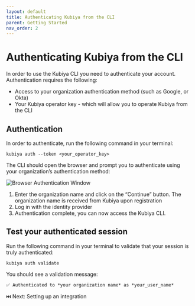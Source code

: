 ```yaml
---
layout: default
title: Authenticating Kubiya from the CLI
parent: Getting Started
nav_order: 2
---
```

# Authenticating Kubiya from the CLI

In order to use the Kubiya CLI you need to authenticate your account. Authentication requires the following:

* Access to your organization authentication method (such as Google, or Okta)
* Your Kubiya operator key - which will allow you to operate Kubiya from the CLI

## Authentication
In order to authenticate, run the following command in your terminal:

    kubiya auth --token <your_operator_key>

The CLI should open the browser and prompt you to authenticate using your organization’s authentication method:

![Browser Authentication Window](https://kubiya-static-objects.s3.amazonaws.com/kubiya_enter_org_details.png)

1. Enter the organization name and click on the “Continue” button. The organization name is received from Kubiya upon registration
2. Log in with the identity provider
3. Authentication complete, you can now access the Kubiya CLI.

## Test your authenticated session

Run the following command in your terminal to validate that your session is truly authenticated:

    kubiya auth validate
You should see a validation message:

    ✅ Authenticated to *your organization name* as *your_user_name*

⏭️ Next: Setting up an integration